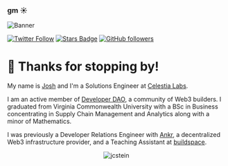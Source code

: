 ### gm ☀️

![Banner](https://ipfs.io/ipfs/bafybeigc5uaemz3wke2x3cfwdhirkd6pt3zwkvnj7vbt5kd5ynvtnsnuzu/github%20banner-01.png)

[![Twitter Follow](https://img.shields.io/twitter/follow/JoshCStein?style=social)](https://twitter.com/intent/user?screen_name=JoshCStein)
[![Stars Badge](https://img.shields.io/github/stars/jcstein?style=social)](https://github.com/jcstein?tab=repositories&q=&type=&language=&sort=stargazers)
[![GitHub followers](https://img.shields.io/github/followers/jcstein?style=social)](https://github.com/jcstein?tab=followers)
<!-- [![YouTube Views](https://img.shields.io/youtube/channel/views/UC8oYXCuErUTYX0T_Rb7Vy1g?style=social)](https://www.youtube.com/channel/UC8oYXCuErUTYX0T_Rb7Vy1g)
 -->
# 👋 Thanks for stopping by!

My name is [Josh](https://joshcs.lol) and I'm a Solutions Engineer at [Celestia Labs](https://celestia.org). 

I am an active member of [Developer DAO](https://developerdao.com), a community of Web3 builders. I graduated from Virginia Commonwealth University with a BSc in Business concentrating in Supply Chain Management and Analytics along with a minor of Mathematics.

I was previously a Developer Relations Engineer with [Ankr](https://ankr.com), a decentralized Web3 infrastructure provider, and a Teaching Assistant at [buildspace](https://buildspace.so).

<p align="center"> <img src="https://github-readme-stats.vercel.app/api?username=jcstein&show_icons=true&theme=gotham" alt="jcstein" />
